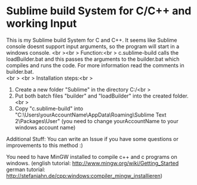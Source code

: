 Sublime build System for C/C++ and working Input
===================
This is my Sublime build System for C and C++. It seems like Sublime console doesnt support input arguments, 
so the program will start in a windows console.
<br \><br \>
Function:<br \>
c.sublime-build calls the loadBuilder.bat and this passes the arguments to the builder.bat which compiles and runs the code. 
For more information read the comments in builder.bat.  
<br \>
<br \>
Installation steps:<br \>
1. Create a new folder "Sublime" in the directory C:/<br \>
2. Put both batch files "builder" and "loadBuilder" into the created folder.<br \>
3. Copy "c.sublime-build" into "C:\Users\yourAccountName\AppData\Roaming\Sublime Text 2\Packages\User" (you need to change yourAccountName to your windows account name)


Additional Stuff:
You can write an Issue if you have some questions or improvements to this method :)

You need to have MinGW installed to compile c++ and c programs on windows.
(english tutorial: http://www.mingw.org/wiki/Getting_Started german tutorial: http://stefanjahn.de/cpp:windows:compiler_mingw_installieren)
